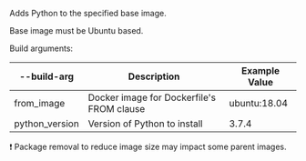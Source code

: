 Adds Python to the specified base image.

Base image must be Ubuntu based.

Build arguments:

--build-arg | Description | Example Value
--- | --- | ---
from_image | Docker image for Dockerfile's FROM clause | ubuntu:18.04
python_version | Version of Python to install | 3.7.4

:exclamation: Package removal to reduce image size may impact some parent
images.
